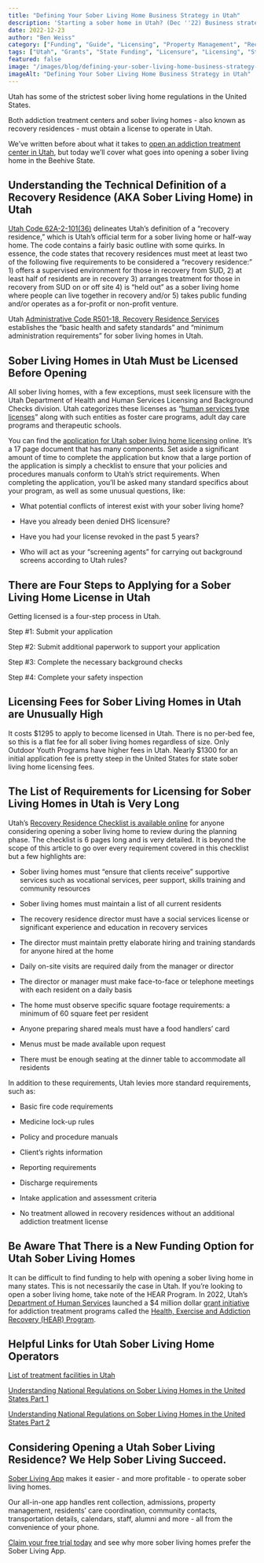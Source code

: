 ```yaml
---
title: "Defining Your Sober Living Home Business Strategy in Utah"
description: 'Starting a sober home in Utah? (Dec ''22) Business strategy guide: Navigate UT''s strict rules, licensing, fees, demand & HEAR Program.'
date: 2022-12-23
author: "Ben Weiss"
category: ["Funding", "Guide", "Licensing", "Property Management", "Recovery Community", "Sober Living Management", "Regulations"]
tags: ["Utah", "Grants", "State Funding", "Licensure", "Licensing", "State Code", "State Fees", "State Certification", "Hear Program", "Application"]
featured: false
image: "/images/blog/defining-your-sober-living-home-business-strategy-in-utah.jpg"
imageAlt: "Defining Your Sober Living Home Business Strategy in Utah"
---
```


Utah has some of the strictest sober living home regulations in the United States. 

Both addiction treatment centers and sober living homes - also known as recovery residences - must obtain a license to operate in Utah. 

We’ve written before about what it takes to [open an addiction treatment center in Utah](<https://behavehealth.com/blog/2022/2/25/considering-licensing-an-addiction-treatment-center-in-utah-youre-in-for-a-treat>), but today we’ll cover what goes into opening a sober living home in the Beehive State. 

## Understanding the Technical Definition of a Recovery Residence (AKA Sober Living Home) in Utah

[Utah Code 62A-2-101(36)](<https://le.utah.gov/xcode/Title62A/Chapter2/62A-2-S101.html>) delineates Utah’s definition of a “recovery residence,” which is Utah’s official term for a sober living home or half-way home. The code contains a fairly basic outline with some quirks. In essence, the code states that recovery residences must meet at least two of the following five requirements to be considered a “recovery residence:” 1) offers a supervised environment for those in recovery from SUD, 2) at least half of residents are in recovery 3) arranges treatment for those in recovery from SUD on or off site 4) is “held out” as a sober living home where people can live together in recovery and/or 5) takes public funding and/or operates as a for-profit or non-profit venture.

Utah [Administrative Code R501-18, Recovery Residence Services](<http://utrules.elaws.us/uac/r501-18>) establishes the “basic health and safety standards” and “minimum administration requirements” for sober living homes in Utah. 

## Sober Living Homes in Utah Must be Licensed Before Opening

All sober living homes, with a few exceptions, must seek licensure with the Utah Department of Health and Human Services Licensing and Background Checks division. Utah categorizes these licenses as “[human services type licenses](<https://dlbc.utah.gov/providers/license-types>)” along with such entities as foster care programs, adult day care programs and therapeutic schools. 

You can find the [application for Utah sober living home licensing](<https://drive.google.com/open?id=1VctUj4qX1QDYbYkLJ02lImi4hch1NRSj>) online. It’s a 17 page document that has many components. Set aside a significant amount of time to complete the application but know that a large portion of the application is simply a checklist to ensure that your policies and procedures manuals conform to Utah’s strict requirements. When completing the application, you’ll be asked many standard specifics about your program, as well as some unusual questions, like: 

  * What potential conflicts of interest exist with your sober living home? 

  * Have you already been denied DHS licensure? 

  * Have you had your license revoked in the past 5 years? 

  * Who will act as your “screening agents” for carrying out background screens according to Utah rules? 

## There are Four Steps to Applying for a Sober Living Home License in Utah

Getting licensed is a four-step process in Utah. 

Step #1: Submit your application 

Step #2: Submit additional paperwork to support your application

Step #3: Complete the necessary background checks 

Step #4: Complete your safety inspection

## Licensing Fees for Sober Living Homes in Utah are Unusually High

It costs $1295 to apply to become licensed in Utah. There is no per-bed fee, so this is a flat fee for all sober living homes regardless of size. Only Outdoor Youth Programs have higher fees in Utah. Nearly $1300 for an initial application fee is pretty steep in the United States for state sober living home licensing fees. 

## The List of Requirements for Licensing for Sober Living Homes in Utah is Very Long

Utah’s [Recovery Residence Checklist is available online](<https://drive.google.com/file/d/1Y8WTcuK6Fvct00Jsxye1X6ma4x8Fo4kO/view?usp=sharing>) for anyone considering opening a sober living home to review during the planning phase. The checklist is 6 pages long and is very detailed. It is beyond the scope of this article to go over every requirement covered in this checklist but a few highlights are: 

  * Sober living homes must “ensure that clients receive” supportive services such as vocational services, peer support, skills training and community resources 

  * Sober living homes must maintain a list of all current residents 

  * The recovery residence director must have a social services license or significant experience and education in recovery services 

  * The director must maintain pretty elaborate hiring and training standards for anyone hired at the home 

  * Daily on-site visits are required daily from the manager or director 

  * The director or manager must make face-to-face or telephone meetings with each resident on a daily basis 

  * The home must observe specific square footage requirements: a minimum of 60 square feet per resident 

  * Anyone preparing shared meals must have a food handlers’ card 

  * Menus must be made available upon request 

  * There must be enough seating at the dinner table to accommodate all residents 

In addition to these requirements, Utah levies more standard requirements, such as: 

  * Basic fire code requirements 

  * Medicine lock-up rules 

  * Policy and procedure manuals

  * Client’s rights information 

  * Reporting requirements 

  * Discharge requirements 

  * Intake application and assessment criteria

  * No treatment allowed in recovery residences without an additional addiction treatment license

## Be Aware That There is a New Funding Option for Utah Sober Living Homes

It can be difficult to find funding to help with opening a sober living home in many states. This is not necessarily the case in Utah. If you’re looking to open a sober living home, take note of the HEAR Program. In 2022, Utah’s [Department of Human Services](<https://sumh.utah.gov/>) launched a $4 million dollar [grant initiative](<https://www.standard.net/news/health-news/2022/mar/08/utah-addiction-recovery-programs-receive-state-grant-funding/>) for addiction treatment programs called the [Health, Exercise and Addiction Recovery (HEAR) Program](<https://dsamh-training.utah.gov/_documents/mediareleases/HEAR_Press_Release.pdf>). 

## Helpful Links for Utah Sober Living Home Operators 

[List of treatment facilities in Utah ](<https://bridge.behavehealth.com/rehabs/utah>)

[Understanding National Regulations on Sober Living Homes in the United States Part 1 ](<../../../2021/8/3/understanding-national-regulations-on-sober-living-homes-in-the-united-states-part-1.html>)

[Understanding National Regulations on Sober Living Homes in the United States Part 2 ](<../../../2021/8/17/understanding-national-regulations-on-sober-living-homes-in-the-united-states-part-2.html>)

## Considering Opening a Utah Sober Living Residence? We Help Sober Living Succeed. 

[Sober Living App](</>) makes it easier - and more profitable - to operate sober living homes. 

Our all-in-one app handles rent collection, admissions, property management, residents’ care coordination, community contacts, transportation details, calendars, staff, alumni and more - all from the convenience of your phone. 

[Claim your free trial today](<https://behavehealth.com/get-started>) and see why more sober living homes prefer the Sober Living App.